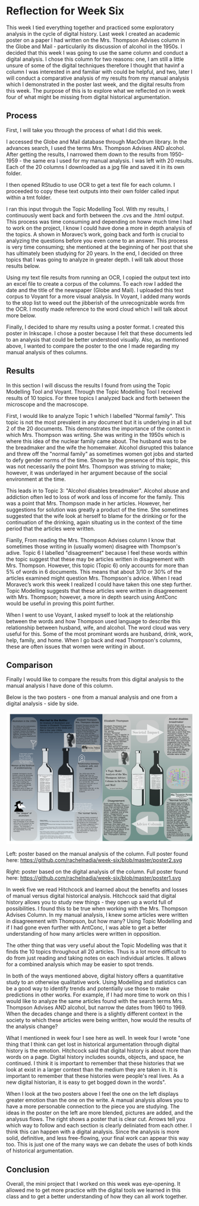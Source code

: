 # Reflection for Week Six

This week I tied everything together and practiced some exploratory analysis in the cycle of digital history. Last week I created an academic poster on a paper I had written on the Mrs. Thompson Advises column in the Globe and Mail - particularily its discussion of alcohol in the 1950s. 
I decided that this week I was going to use the same column and conduct a digital analysis. I chose this column for two reasons: one, I am still a little unsure of some of the digital techniques therefore I thought that havinf a column I was interested in and familiar with could be helpful, and two, later I will conduct a comparative analysis of my results from my manual analysis which I demonstrated in the poster last week, and the digital results from this week. The purpose of this is to explore what we reflected on in week four of what might be missing from digital historical argumentation.

## Process

First, I will take you through the process of what I did this week.

I accessed the Globe and Mail database through MacOdrum library. In the advances search, I used the terms Mrs. Thompson Advises AND alcohol. After getting the results, I narrowed them down to the results from 1950-1959 - the same era I used for my manual analysis. I was left with 20 results. Each of the 20 columns I downloaded as a jpg file and saved it in its own folder. 

I then opened RStudio to use OCR to get a text file for each column. I proceeded to copy these text outputs into their own folder called input within a tmt folder.

I ran this input throguh the Topic Modelling Tool. With my results, I continuously went back and forth between the .cvs and the .html output. This process was time consuming and depending on howw much time I had to work on the project, I know I could have done a more in depth analysis of the topics. A shown in Moravec’s work, going back and forth is crucial to analyzing the questions before you even come to an answer. This process is very time consuming; she mentioned at the beginning of her post that she has ultimately been studying for 20 years. In the end, I decided on three topics that I was going to analyze in greater depth. I will talk about those results below.

Using my text file results from running an OCR, I copied the output text into an excel file to create a corpus of the columns. To each row I added the date and the title of the newspaper (Globe and Mail). I uploaded this text corpus to Voyant for a more visual analysis. In Voyant, I added many words to the stop list to weed out the jibberish of the unrecognizable words frm the OCR. I mostly made reference to the word cloud which I will talk about more below.

Finally, I decided to share my results using a poster format. I created this poster in Inkscape. I chose a poster because I felt that these documents led to an analysis that could be better understood visually. Also, as mentioned above, I wanted to compare the poster to the one I made regarding my manual analysis of thes columns.

## Results

In this section I will discuss the results I found from using the Topic Modelling Tool and Voyant. Through the Topic Modelling Tool I received results of 10 topics. For three topics I analyzed back and forth between the microscope and the macroscope. 

First, I would like to analyze Topic 1 which I labelled "Normal family". This topic is not the most prevalent in any document but it is underlying in all but 2 of the 20 documents. This demonstrates the importance of the context in which Mrs. Thompson was writing. She was writing in the 1950s which is where this idea of the nuclear family came about. The husband was to be the breadmaker and the wife the homemaker. Alcohol disrupted this balance and threw off the "normal family" as sometimes women got jobs and started to defy gender norms of the time. Shown by the presence of this topic, this was not necessarily the point Mrs. Thompson was striving to make; however, it was underlayed in her argument because of the social environment at the time.

This leads in to Topic 3: "Alcohol disables breadmaker". Alcohol abuse and addiction often led to loss of work and loss of income for the family. This was a point that Mrs. Thompson made in her articles. However, her suggestions for solution was greatly a product of the time. She sometimes suggested that the wife look at herself to blame for the drinking or for the continuation of the drinking, again situating us in the context of the time period that the articles were written.

Fianlly, From reading the Mrs. Thompson Advises column I know that sometimes those writing in (usually women) disagree with Thompson's adive. Topic 6 I labelled "disagreement" because I feel these words within the topic suggest that these may be articles written in disagreement with Mrs. Thompson. However, this topic (Topic 6) only accounts for more than 5% of words in 6 documents. This means that about 3/10 or 30% of the articles examined might question Mrs. Thompson's advice. When I read Moravec’s work this week I realized I could have taken this one step further. Topic Modelling suggests that these articles were written in disagreement with Mrs. Thompson; however, a more in depth search using AntConc would be useful in proving this point further.

When I went to use Voyant, I asked myself to look at the relationship between the words and how Thompson used language to describe this relationship between husband, wife, and alcohol. The word cloud was very useful for this. Some of the most prominant words are husband, drink, work, help, family, and home. When I go back and read Thompson's columns, these are often issues that women were writing in about.

## Comparison

Finally I would like to compare the results from this digital analysis to the manual analysis I have done of this column.

Below is the two posters - one from a manual analysis and one from a digital analysis - side by side.

![image i just uploaded](poster_comparison.png)

Left: poster based on the manual analysis of the column. Full poster found here: https://github.com/rachelnadia/week-six/blob/master/poster2.svg

Right: poster based on the digital analysis of the column. Full poster found here: https://github.com/rachelnadia/week-six/blob/master/poster1.svg

In week five we read Hitchcock and learned about the benefits and losses of manual versus digital historical analysis. Hitchcock said that digital history allows you to study new things - they open up a world full of possibilities. I found this to be true when working with the Mrs. Thompson Advises Column. In my manual analysis, I knew some articles were written in disagreement with Thompson, but how many? Using Topic Modelling and if I had gone even further with AntConc, I was able to get a better understanding of how many articles were written in opposition.

The other thing that was very useful about the Topic Modelling was that it finds the 10 topics throughout all 20 articles. Thus is a lot more difficult to do from just reading and taking notes on each individual articles. It allows for a combined analysis which may be easier to spot trends.

In both of the ways mentioned above, digital history offers a quantitative study to an otherwise qualitative work. Using Modelling and statistics can be a good way to identify trends and potentially use those to make predictions in other works. For example, if I had more time to work on this I would like to analyze the same articles found with the search terms Mrs. Thompson Advises AND alcohol, but narrow the dates from 1960 to 1969. When the decades change and there is a slightly different context in the society to which these articles were being written, how would the results of the analysis change?

What I mentioned in week four I see here as well. In week four I wrote "one thing that I think can get lost in historical argumentation through digital history is the emotion. Hitchcock said that digital history is about more than words on a page. Digital history includes sounds, objects, and space, he continued. I think it is important to remember that these histories that we look at exist in a larger context than the medium they are taken in. It is important to remember that these histories were people's real lives. As a new digital historian, it is easy to get bogged down in the words".

When I look at the two posters above I feel the one on the left displays greater emotion than the one on the write. A manual analysis allows you to have a more personable connection to the piece you are studying. The ideas in the poster on the left are more blended, pictures are added, and the analysus flows. The right shows a poster that is clear cut. Arrows tell you which way to follow and each section is clearly deliniated from each other. I think this can happen with a digital analysis. Since the analysis is more solid, definitive, and less free-flowing, your final work can appear this way too. This is just one of the many ways we can debate the uses of both kinds of historical argumentation.

## Conclusion

Overall, the mini project that I worked on this week was eye-opening. It allowed me to get more practice with the digital tools we learned in this class and to get a better understanding of how they can all work together. 
